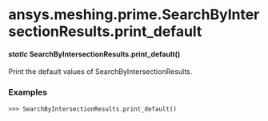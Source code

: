 # ansys.meshing.prime.SearchByIntersectionResults.print_default

#### *static* SearchByIntersectionResults.print_default()

Print the default values of SearchByIntersectionResults.

### Examples

```pycon
>>> SearchByIntersectionResults.print_default()
```

<!-- !! processed by numpydoc !! -->

